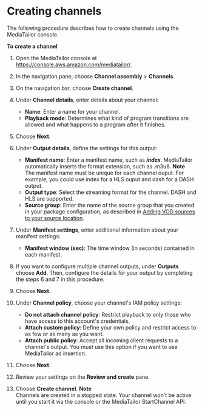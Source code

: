 # Creating channels<a name="channel-assembly-creating-channels"></a>

 The following procedure describes how to create channels using the MediaTailor console\. <a name="create-channel-procedure"></a>

**To create a channel**

1. Open the MediaTailor console at [https://console\.aws\.amazon\.com/mediatailor/](https://console.aws.amazon.com/mediatailor/)\.

1. In the navigation pane, choose **Channel assembly** > **Channels**\.

1. On the navigation bar, choose **Create channel**\.

1. Under **Channel details**, enter details about your channel:
   + **Name**: Enter a name for your channel\. 
   + **Playback mode**: Determines what kind of program transitions are allowed and what happens to a program after it finishes\.

1. Choose **Next**\.

1. Under **Output details**, define the settings for this output:
   + **Manifest name**: Enter a manifest name, such as ***index***\. MediaTailor automatically inserts the format extension, such as \.m3u8\.
**Note**  
The manifest name must be unique for each channel ouput\. For example, you could use index for a HLS ouput and dash for a DASH output\.
   + **Output type**: Select the streaming format for the channel\. DASH and HLS are supported\.
   + **Source group**: Enter the name of the source group that you created in your package configuration, as described in [Adding VOD sources to your source location](channel-assembly-add-vod-source.md)\.

1. Under **Manifest settings**, enter additional information about your manifest settings:
   + **Manifest window \(sec\)**: The time window \(in seconds\) contained in each manifest\. 

1. If you want to configure multiple channel outputs, under **Outputs** choose **Add**\. Then, configure the details for your output by completing the steps 6 and 7 in this procedure\.

1. Choose **Next**\.

1. Under **Channel policy**, choose your channel's IAM policy settings:
   + **Do not attach channel policy**: Restrict playback to only those who have access to this account's credentials\.
   + **Attach custom policy**: Define your own policy and restrict access to as few or as many as you want\. 
   + **Attach public policy**: Accept all incoming client requests to a channel's output\. You must use this option if you want to use MediaTailor ad insertion\.

1. Choose **Next**\.

1. Review your settings on the **Review and create** pane\.

1. Choose **Create channel**\.
**Note**  
Channels are created in a stopped state\. Your channel won't be active until you start it via the console or the MediaTailor StartChannel API\. 